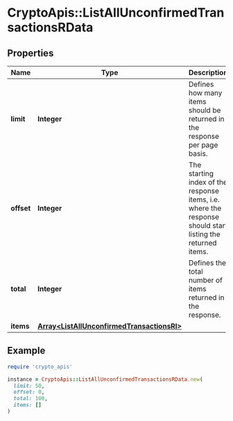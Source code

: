 # CryptoApis::ListAllUnconfirmedTransactionsRData

## Properties

| Name | Type | Description | Notes |
| ---- | ---- | ----------- | ----- |
| **limit** | **Integer** | Defines how many items should be returned in the response per page basis. |  |
| **offset** | **Integer** | The starting index of the response items, i.e. where the response should start listing the returned items. |  |
| **total** | **Integer** | Defines the total number of items returned in the response. |  |
| **items** | [**Array&lt;ListAllUnconfirmedTransactionsRI&gt;**](ListAllUnconfirmedTransactionsRI.md) |  |  |

## Example

```ruby
require 'crypto_apis'

instance = CryptoApis::ListAllUnconfirmedTransactionsRData.new(
  limit: 50,
  offset: 0,
  total: 100,
  items: []
)
```

